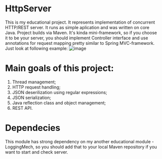 # HttpServer
This is my educational project. It represents implementation of concurrent HTTP/REST server. It runs as simple aplication and was written on core Java.
Project builds via Maven. It's kinda mini-framework, so if you choose it to be your server, you should implement Controller interface and use annotations for request mapping pretty similar to Spring MVC-framework.
Just look at following example:
![image](https://user-images.githubusercontent.com/122008693/212290444-8c6d49a5-187f-4ab2-be4b-7a2908d695d7.png)
# Main goals of this project:
1. Thread management;
2. HTTP request handling;
3. JSON deserilization using regular expressions;
4. JSON serialization;
5. Java reflection class and object management;
6. REST API.
# Dependecies
This module has strong dependency on my another educational module - LoggingMech, so you should add that to your local Maven repository if you want to start and check server.
